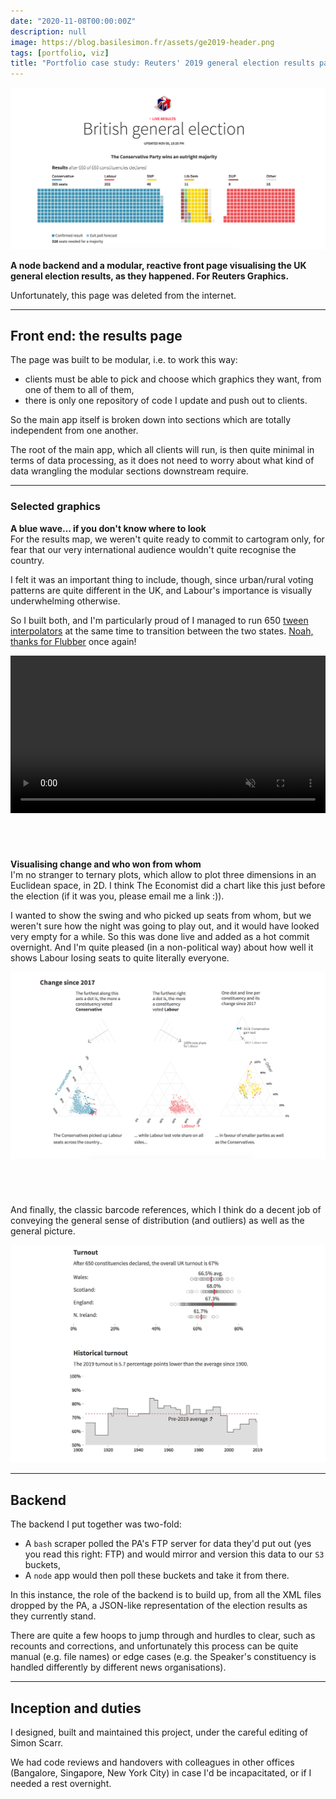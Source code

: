 ```yaml
---
date: "2020-11-08T00:00:00Z"
description: null
image: https://blog.basilesimon.fr/assets/ge2019-header.png
tags: [portfolio, viz]
title: "Portfolio case study: Reuters' 2019 general election results page"
---
```


![Intro to GE2019 page screenshot](assets/ge2019-header.png)

**A node backend and a modular, reactive front page visualising the UK general election results, as they happened. For Reuters Graphics.**

Unfortunately, this page was deleted from the internet.

---

## Front end: the results page

The page was built to be modular, i.e. to work this way:

- clients must be able to pick and choose which graphics they want, from one of them to all of them,
- there is only one repository of code I update and push out to clients.

So the main app itself is broken down into sections which are totally independent from one another.

The root of the main app, which all clients will run, is then quite minimal in terms of data processing, as it does not need to worry about what kind of data wrangling the modular sections downstream require.

---

### Selected graphics
**A blue wave... if you don't know where to look**   
For the results map, we weren't quite ready to commit to cartogram only, for fear that our very international audience wouldn't quite recognise the country.

I felt it was an important thing to include, though, since urban/rural voting patterns are quite different in the UK, and Labour's importance is visually underwhelming otherwise.

So I built both, and I'm particularly proud of I managed to run 650 [tween interpolators](https://github.com/d3/d3-transition#transition_attrTween) at the same time to transition between the two states. [Noah, thanks for Flubber](https://github.com/veltman/flubber) once again!

<video autoplay loop muted playsinline class="video-background" style="width:100%">
  <source src="assets/ge2019-maps.mp4" type="video/mp4">
</video>

<div style="margin-top: 70px"></div>

**Visualising change and who won from whom**  
I'm no stranger to ternary plots, which allow to plot three dimensions in an Euclidean space, in 2D. I think The Economist did a chart like this just before the election (if it was you, please email me a link :)).

I wanted to show the swing and who picked up seats from whom, but we weren't sure how the night was going to play out, and it would have looked very empty for a while. So this was done live and added as a hot commit overnight. And I'm quite pleased (in a non-political way) about how well it shows Labour losing seats to quite literally everyone.

![Screenshot of the GE2019 ternary charts](assets/ge2019-ternaries.png)

<div style="margin-top: 70px"></div>

And finally, the classic barcode references, which I think do a decent job of conveying the general sense of distribution (and outliers) as well as the general picture.

![Screenshot of miscellaneous bits of the GE2019 page](assets/ge2019-misc.png)


---

## Backend
The backend I put together was two-fold:

* A `bash` scraper polled the PA's FTP server for data they'd put out (yes you read this right: FTP) and would mirror and version this data to our `S3` buckets,
* A `node` app would then poll these buckets and take it from there.

In this instance, the role of the backend is to build up, from all the XML files dropped by the PA, a JSON-like representation of the election results as they currently stand.

There are quite a few hoops to jump through and hurdles to clear, such as recounts and corrections, and unfortunately this process can be quite manual (e.g. file names) or edge cases (e.g. the Speaker's constituency is handled differently by different news organisations).

---

## Inception and duties
I designed, built and maintained this project, under the careful editing of Simon Scarr.

We had code reviews and handovers with colleagues in other offices (Bangalore, Singapore, New York City) in case I'd be incapacitated, or if I needed a rest overnight.
